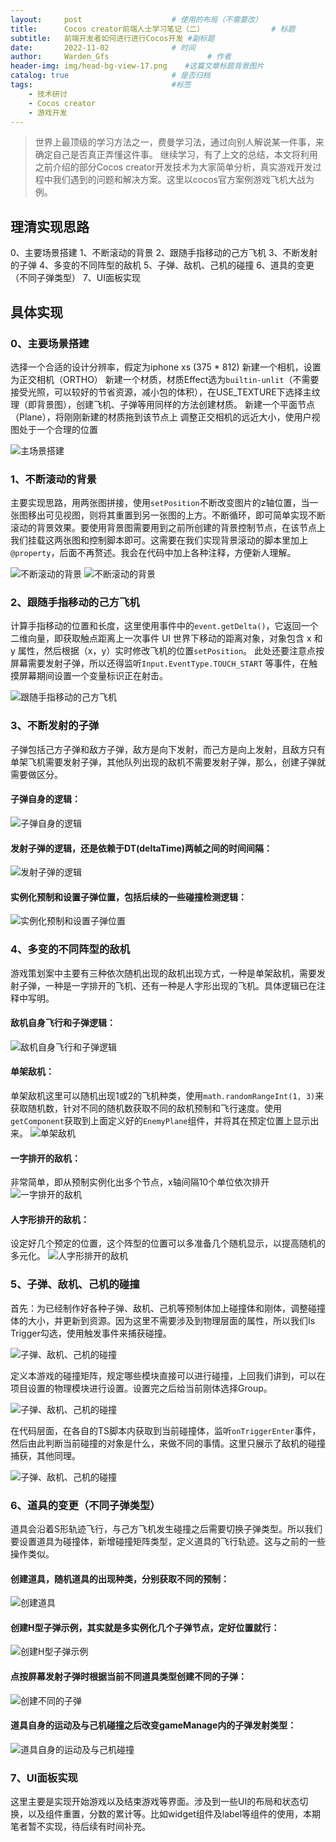```yaml
---
layout:     post                    # 使用的布局（不需要改）
title:      Cocos creator前端人士学习笔记（二）               # 标题 
subtitle:   前端开发者如何进行进行Cocos开发 #副标题
date:       2022-11-02              # 时间
author:     Warden_Gfs                      # 作者
header-img: img/head-bg-view-17.png    #这篇文章标题背景图片
catalog: true                       # 是否归档
tags:                               #标签
    - 技术研讨
    - Cocos creator
    - 游戏开发
---
```


> 世界上最顶级的学习方法之一，费曼学习法，通过向别人解说某一件事，来确定自己是否真正弄懂这件事。
继续学习，有了上文的总结，本文将利用之前介绍的部分Cocos creator开发技术为大家简单分析，真实游戏开发过程中我们遇到的问题和解决方案。这里以cocos官方案例游戏飞机大战为例。

## 理清实现思路
0、主要场景搭建
1、不断滚动的背景
2、跟随手指移动的己方飞机
3、不断发射的子弹
4、多变的不同阵型的敌机
5、子弹、敌机、己机的碰撞
6、道具的变更（不同子弹类型）
7、UI面板实现

## 具体实现
### 0、主要场景搭建
选择一个合适的设计分辨率，假定为iphone xs (375 * 812)
新建一个相机，设置为正交相机（ORTHO）
新建一个材质，材质Effect选为`builtin-unlit`（不需要接受光照，可以较好的节省资源，减小包的体积），在USE_TEXTURE下选择主纹理（即背景图），创建飞机、子弹等用同样的方法创建材质。
新建一个平面节点（Plane），将刚刚新建的材质拖到该节点上
调整正交相机的远近大小，使用户视图处于一个合理的位置

![主场景搭建](/img/20221102-1/img1.png)

### 1、不断滚动的背景
主要实现思路，用两张图拼接，使用`setPosition`不断改变图片的z轴位置，当一张图移出可见视图，则将其重置到另一张图的上方。不断循环，即可简单实现不断滚动的背景效果。要使用背景图需要用到之前所创建的背景控制节点，在该节点上我们挂载这两张图和控制脚本即可。这需要在我们实现背景滚动的脚本里加上`@property`，后面不再赘述。我会在代码中加上各种注释，方便新人理解。

![不断滚动的背景](/img/20221102-1/img2.png)
![不断滚动的背景](/img/20221102-1/img3.png)


### 2、跟随手指移动的己方飞机
计算手指移动的位置和长度，这里使用事件中的`event.getDelta()`，它返回一个二维向量，即获取触点距离上一次事件 UI 世界下移动的距离对象，对象包含 x 和 y 属性，然后根据（x，y）实时修改飞机的位置`setPosition`。
此处还要注意点按屏幕需要发射子弹，所以还得监听`Input.EventType.TOUCH_START` 等事件，在触摸屏幕期间设置一个变量标识正在射击。

![跟随手指移动的己方飞机](/img/20221102-1/img4.png)

### 3、不断发射的子弹
子弹包括己方子弹和敌方子弹，敌方是向下发射，而己方是向上发射，且敌方只有单架飞机需要发射子弹，其他队列出现的敌机不需要发射子弹，那么，创建子弹就需要做区分。
#### 子弹自身的逻辑：
![子弹自身的逻辑](/img/20221102-1/img5.png)
#### 发射子弹的逻辑，还是依赖于DT(deltaTime)两帧之间的时间间隔：
![发射子弹的逻辑](/img/20221102-1/img6.png)
#### 实例化预制和设置子弹位置，包括后续的一些碰撞检测逻辑：
![实例化预制和设置子弹位置](/img/20221102-1/img7.png)

### 4、多变的不同阵型的敌机
游戏策划案中主要有三种依次随机出现的敌机出现方式，一种是单架敌机，需要发射子弹，一种是一字排开的飞机、还有一种是人字形出现的飞机。具体逻辑已在注释中写明。

#### 敌机自身飞行和子弹逻辑：
![敌机自身飞行和子弹逻辑](/img/20221102-1/img8.png)

#### 单架敌机：
单架敌机这里可以随机出现1或2的飞机种类，使用`math.randomRangeInt(1, 3)`来获取随机数，针对不同的随机数获取不同的敌机预制和飞行速度。使用`getComponent`获取到上面定义好的`EnemyPlane`组件，并将其在预定位置上显示出来。
![单架敌机](/img/20221102-1/img9.png)
#### 一字排开的敌机：
非常简单，即从预制实例化出多个节点，x轴间隔10个单位依次排开
![一字排开的敌机](/img/20221102-1/img10.png)
#### 人字形排开的敌机：
设定好几个预定的位置，这个阵型的位置可以多准备几个随机显示，以提高随机的多元化。
![人字形排开的敌机](/img/20221102-1/img11.png)

### 5、子弹、敌机、己机的碰撞
首先：为已经制作好各种子弹、敌机、己机等预制体加上碰撞体和刚体，调整碰撞体的大小，并更新到资源。因为这里不需要涉及到物理层面的属性，所以我们Is Trigger勾选，使用触发事件来捕获碰撞。


![子弹、敌机、己机的碰撞](/img/20221102-1/img12.png)

定义本游戏的碰撞矩阵，规定哪些模块直接可以进行碰撞，上回我们讲到，可以在项目设置的物理模块进行设置。设置完之后给当前刚体选择Group。

![子弹、敌机、己机的碰撞](/img/20221102-1/img13.png)

在代码层面，在各自的TS脚本内获取到当前碰撞体，监听`onTriggerEnter`事件，然后由此判断当前碰撞的对象是什么，来做不同的事情。这里只展示了敌机的碰撞捕获，其他同理。


![子弹、敌机、己机的碰撞](/img/20221102-1/img14.png)

### 6、道具的变更（不同子弹类型）
道具会沿着S形轨迹飞行，与己方飞机发生碰撞之后需要切换子弹类型。所以我们要设置道具为碰撞体，新增碰撞矩阵类型，定义道具的飞行轨迹。这与之前的一些操作类似。
#### 创建道具，随机道具的出现种类，分别获取不同的预制：
![创建道具](/img/20221102-1/img15.png)

#### 创建H型子弹示例，其实就是多实例化几个子弹节点，定好位置就行：
![创建H型子弹示例](/img/20221102-1/img16.png)
#### 点按屏幕发射子弹时根据当前不同道具类型创建不同的子弹：
![创建不同的子弹](/img/20221102-1/img17.png)
#### 道具自身的运动及与己机碰撞之后改变gameManage内的子弹发射类型：
![道具自身的运动及与己机碰撞](/img/20221102-1/img18.png)
### 7、UI面板实现
这里主要是实现开始游戏以及结束游戏等界面。涉及到一些UI的布局和状态切换，以及组件重置，分数的累计等。比如widget组件及label等组件的使用，本期笔者暂不实现，待后续有时间补充。
